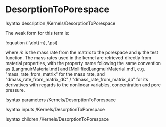 # DesorptionToPorespace

!syntax description /Kernels/DesorptionToPorespace

The weak form for this term is:

!equation
(-\dot{m}, \psi)

where $\dot{m}$ is the mass rate from the matrix to the porespace and $\psi$ the test function.
The mass rates used in the kernel are retrieved directly from material properties, with the property name
following the same convention as [LangmuirMaterial.md] and [MollifiedLangmuirMaterial.md], e.g. "mass_rate_from_matrix"
for the mass rate, and "dmass_rate_from_matrix_dC" / "dmass_rate_from_matrix_dp" for its derivatives with regards to the
nonlinear variables, concentration and pore pressure.

!syntax parameters /Kernels/DesorptionToPorespace

!syntax inputs /Kernels/DesorptionToPorespace

!syntax children /Kernels/DesorptionToPorespace